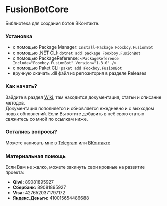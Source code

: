 # FusionBotCore
Библиотека для создания ботов ВКонтакте.

### Установка
- c помощью Package Manager: ```Install-Package Fooxboy.FusionBot```
- с помощью .NET CLI: ```dotnet add package Fooxboy.FusionBot```
- с помощью PackageReferense: ```<PackageReference Include="Fooxboy.FusionBot" Version="1.3.0" />```
- с помощью Paket CLI: ```paket add Fooxboy.FusionBot```
- вручную скачать .dll файл из репозитория в разделе Releases

### Как начать?
Зайдите в раздел [Wiki](https://github.com/Fooxboy/FusionBotCore/wiki), там находится документация, статьи и описание методов.  
Документация пополняется и обновляется ежедневно и с выхходом новых обновлений. Если Вы хотите добавить в неё свою статью свяжитесь со мной по ссылкам ниже.

### Остались вопросы?
Можете написать мне в  [Telegram](https://t.me/fooxboy) или [ВКонтакте](https://vk.com/fooxboy)

### Материальная помощь
Если Вам не жалко, можете закинуть свои кровные на развитие проекта:
* **Qiwi:** 89081895927
* **Сбербанк:** 89081895927
* **Visa:** 4276520371797172
* **Яндекс.Деньги:** 410015654486688

